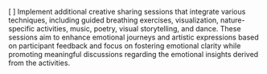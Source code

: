 [ ] Implement additional creative sharing sessions that integrate various techniques, including guided breathing exercises, visualization, nature-specific activities, music, poetry, visual storytelling, and dance. These sessions aim to enhance emotional journeys and artistic expressions based on participant feedback and focus on fostering emotional clarity while promoting meaningful discussions regarding the emotional insights derived from the activities.